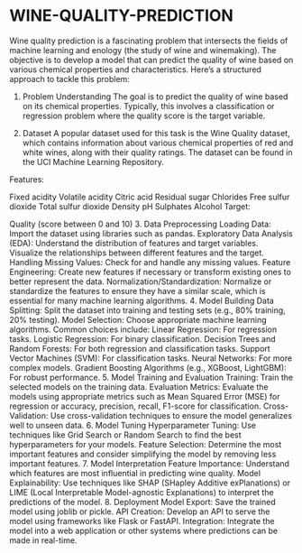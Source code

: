 # WINE-QUALITY-PREDICTION

Wine quality prediction is a fascinating problem that intersects the fields of machine learning and enology (the study of wine and winemaking). The objective is to develop a model that can predict the quality of wine based on various chemical properties and characteristics. Here’s a structured approach to tackle this problem:

1. Problem Understanding
The goal is to predict the quality of wine based on its chemical properties. Typically, this involves a classification or regression problem where the quality score is the target variable.

2. Dataset
A popular dataset used for this task is the Wine Quality dataset, which contains information about various chemical properties of red and white wines, along with their quality ratings. The dataset can be found in the UCI Machine Learning Repository.

Features:

Fixed acidity
Volatile acidity
Citric acid
Residual sugar
Chlorides
Free sulfur dioxide
Total sulfur dioxide
Density
pH
Sulphates
Alcohol
Target:

Quality (score between 0 and 10)
3. Data Preprocessing
Loading Data: Import the dataset using libraries such as pandas.
Exploratory Data Analysis (EDA): Understand the distribution of features and target variables. Visualize the relationships between different features and the target.
Handling Missing Values: Check for and handle any missing values.
Feature Engineering: Create new features if necessary or transform existing ones to better represent the data.
Normalization/Standardization: Normalize or standardize the features to ensure they have a similar scale, which is essential for many machine learning algorithms.
4. Model Building
Data Splitting: Split the dataset into training and testing sets (e.g., 80% training, 20% testing).
Model Selection: Choose appropriate machine learning algorithms. Common choices include:
Linear Regression: For regression tasks.
Logistic Regression: For binary classification.
Decision Trees and Random Forests: For both regression and classification tasks.
Support Vector Machines (SVM): For classification tasks.
Neural Networks: For more complex models.
Gradient Boosting Algorithms (e.g., XGBoost, LightGBM): For robust performance.
5. Model Training and Evaluation
Training: Train the selected models on the training data.
Evaluation Metrics: Evaluate the models using appropriate metrics such as Mean Squared Error (MSE) for regression or accuracy, precision, recall, F1-score for classification.
Cross-Validation: Use cross-validation techniques to ensure the model generalizes well to unseen data.
6. Model Tuning
Hyperparameter Tuning: Use techniques like Grid Search or Random Search to find the best hyperparameters for your models.
Feature Selection: Determine the most important features and consider simplifying the model by removing less important features.
7. Model Interpretation
Feature Importance: Understand which features are most influential in predicting wine quality.
Model Explainability: Use techniques like SHAP (SHapley Additive exPlanations) or LIME (Local Interpretable Model-agnostic Explanations) to interpret the predictions of the model.
8. Deployment
Model Export: Save the trained model using joblib or pickle.
API Creation: Develop an API to serve the model using frameworks like Flask or FastAPI.
Integration: Integrate the model into a web application or other systems where predictions can be made in real-time.
